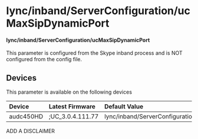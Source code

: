 ﻿---
description: lync/inband/ServerConfiguration/ucMaxSipDynamicPort
search:
    keywords: ['lync','inband','ServerConfiguration','ucMaxSipDynamicPort']
---

# lync/inband/ServerConfiguration/ucMaxSipDynamicPort

#### lync/inband/ServerConfiguration/ucMaxSipDynamicPort

This parameter is configured from the Skype inband process and is NOT configured from the config file.



## Devices
This parameter is available on the following devices

| Device | Latest Firmware | Default Value |
|:---|:---|:---|
| audc450HD | ;UC_3.0.4.111.77 | lync/inband/ServerConfiguration/ucMaxSipDynamicPort=7102 

ADD A DISCLAIMER
